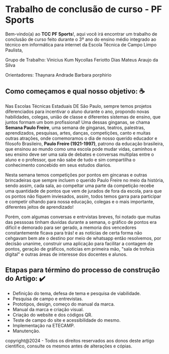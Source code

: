 # Trabalho de conclusão de curso - PF Sports

Bem-vindo(a) ao **TCC PF Sports**!, aqui você irá encontrar um trabalho de conclusão de curso feito durante o 3º ano do ensino médio integrado ao técnico em informática para internet
da Escola Técnica de Campo Limpo Paulista, 

Grupo de Trabalho:
Vinicius Kum
Nycollas Feriotto Dias
Mateus Araujo da Silva

Orientadores:
Thaynara Andrade
Barbara porphirio

## Como começamos e qual nosso objetivo: ☕️

Nas Escolas Técnicas Estaduais DE São Paulo, sempre temos projetos diferenciados para incentivar o aluno durante o ano, propondo novas habilidades, colegas, união de classe e diferentes sistemas de
ensino, que juntos formam um bom profissional! Uma dessas ginganas, se chama **Semana Paulo Freire**, uma semana de ginganas, teatros, palestras, aprendizados, pesquisas, artes, danças, competições,
canto e muitas outras atrações, onde comemoramos o dia de nosso querido educador e filosofo Brasileiro, **Paulo Freire (1921-1997)**, patrono da educação brasileira, que ensinou ao mundo como uma escola
pode mudar vidas, caminhos e seu ensino deve ser uma sala de debates e conversas multiplas entre o aluno e o professor, que não sabe de tudo e sim compartilha o conhecimento concebido em seus estudos 
diarios.

Nesta semana temos competições por pontos em gincanas e outras brincadeiras que sempre incluem o querido Paulo Freire no meio da história, sendo assim, cada sala, ao compeltar uma parte da competição
recebe uma quantidade de pontos que vem de jurados de fora da escola, para que os pontos não fiquem inviesados, assim, todos temos garra para participar e competir olhando para nossa educação, colegas 
e o mais importante, diferentes jeitos de aprendizado!

Porém, com algumas conversas e entrvistas breves, foi notado que muitas das pesssoas tinham duvidas durante a semana, o gráfico de pontos era dificil e demorado para ser gerado, a memoria dos vencedores
constantemente ficava para trás! e as noticias de certa forma não cehgavam bem ate o destino por meio de whatsapp então resolvemos, por decisão unanime, construir uma aplicação para facilitar a 
contagem de pontos, geração de gráficos, noticias em primeira mão, "sala de trofeús digital" e outras áreas de interesse dos docentes e alunos.

## Etapas para término do processo de construção do Artigo: ✔️

- Definição do tema, defesa de tema e pesquisa de viabilidade.
- Pesquisa de campo e entrevistas.
- Prototipos, design, começo do manual da marca.
- Manual da marca e criação visual.
- Criação do website e dos códigos QR.
- Teste de campo do site e acessibilidade do mesmo.
- Implementação na ETECAMP.
- Manutenção. 

copyright@2024 - Todos os direitos reservados aos donos deste artigo cientifico, consulte os mesmos antes de alterações e cópias.
